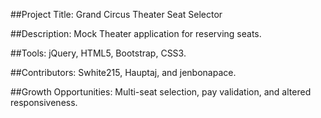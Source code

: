 ##Project Title: 
Grand Circus Theater Seat Selector

##Description: 
Mock Theater application for reserving seats.

##Tools: 
jQuery, HTML5, Bootstrap, CSS3.

##Contributors: 
Swhite215, Hauptaj, and jenbonapace.

##Growth Opportunities: 
Multi-seat selection, pay validation, and altered responsiveness.
